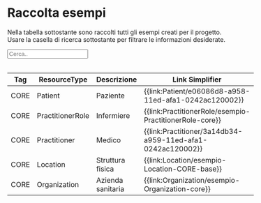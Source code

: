 <html>
  <head>
    <script src="https://ajax.googleapis.com/ajax/libs/jquery/3.6.0/jquery.min.js"></script>
    <script>
      $(document).ready(function () {
        $("#myInput").on("keyup", function () {
          var value = $(this).val().toLowerCase();
          $("#myTable tr").filter(function () {
            $(this).toggle($(this).text().toLowerCase().indexOf(value) > -1);
          });
        });
      });
    </script>
  </head>
  <body>
    <h1>Raccolta esempi</h1>
    <div>
      <p>
        Nella tabella sottostante sono raccolti tutti gli esempi creati per il progetto.
        <br />
        Usare la casella di ricerca sottostante per filtrare le informazioni
        desiderate.
      </p>
      <input id="myInput" type="text" placeholder="Cerca.." />
    </div>
    <br/>
    <table style="width: fit-content">
  <thead>
    <tr>
      <th>Tag</th>
      <th>ResourceType</th>
      <th>Descrizione</th>
      <th>Link Simplifier</th>
    </tr>
  </thead>
  <tbody id="myTable">
     <tr>
      <td>CORE</td>
      <td>Patient</td>
      <td>Paziente</td>
      <td>{{link:Patient/e06086d8-a958-11ed-afa1-0242ac120002}}</td>
    </tr>
    <tr>
      <td>CORE</td>
      <td>PractitionerRole</td>
      <td>Infermiere</td>
      <td>{{link:PractitionerRole/esempio-PractitionerRole-core}}</td>
    </tr>
    <tr>
      <td>CORE</td>
      <td>Practitioner</td>
      <td>Medico</td>
      <td>{{link:Practitioner/3a14db34-a959-11ed-afa1-0242ac120002}}</td>
    </tr>
    <tr>
      <td>CORE</td>
      <td>Location</td>
      <td>Struttura fisica</td>
      <td>{{link:Location/esempio-Location-CORE-base}}</td>
    </tr>
    <tr>
      <td>CORE</td>
      <td>Organization</td>
      <td>Azienda sanitaria</td>
      <td>{{link:Organization/esempio-Organization-core}}</td>
    </tr>
  </tbody>
</table>
  </body>
</html>
